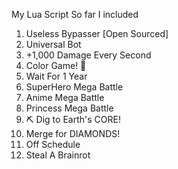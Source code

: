 My Lua Script
So far I included
1. Useless Bypasser [Open Sourced]
2. Universal Bot
3. +1,000 Damage Every Second
4. Color Game! 🎨
5. Wait For 1 Year
6. SuperHero Mega Battle
7. Anime Mega Battle
8. Princess Mega Battle
9. ⛏️ Dig to Earth's CORE!
10. Merge for DIAMONDS!
11. Off Schedule
12. Steal A Brainrot

